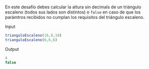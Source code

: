 En este desafío debes calcular la altura sin decimals de un triángulo escaleno (todos sus lados son distintos) o `false` en caso de que los parámtros recibidos no cumplan los requisitos del triángulo escaleno.

Input

```js
trianguloEscaleno(16,8,10)
trianguloEscaleno(6,6,6)
```

Output

```js
4
false
```
